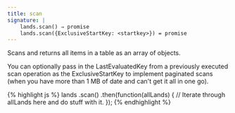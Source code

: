 ```yaml
---
title: scan
signature: |
    lands.scan() ⇒ promise
    lands.scan({ExclusiveStartKey: <startkey>}) = promise
---
```


Scans and returns all items in a table as an array of objects.

You can optionally pass in the LastEvaluatedKey from a previously executed scan
operation as the ExclusiveStartKey to implement paginated scans (when you have
more than 1 MB of date and can't get it all in one go).

{% highlight js %}
lands
    .scan()
    .then(function(allLands) {
        // Iterate through allLands here and do stuff with it.
    });
{% endhighlight %}
